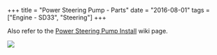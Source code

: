 +++
title = "Power Steering Pump - Parts"
date = "2016-08-01"
tags = ["Engine - SD33", "Steering"]
+++

Also refer to the [Power Steering Pump Install][Wiki: pump install] wiki page.

[![](http://static.nissan4u.com/epc_img/1352917062075.png)](http://nissan4u.com/parts/patrol_r/el_160/1984_1/type_1/axle_suspension_and_steering/power_steering_pump_power_steering_pump_mounting_and_power_steering_piping/)

[Wiki: pump install]: /wiki/engine-sd33/power-steering-pump-install
